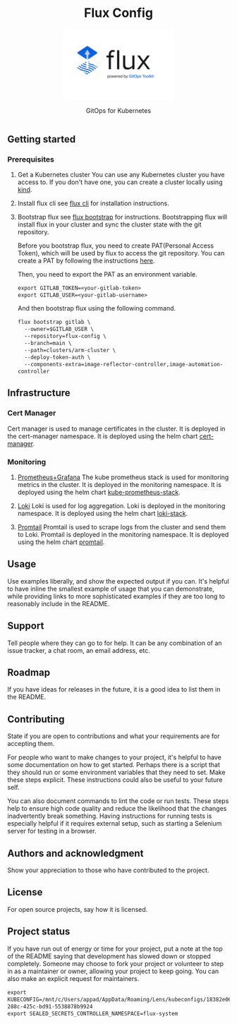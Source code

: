 <div style="text-align: center;
   align-content: center;
   align-items: center;">
    <h1><b>Flux Config</b></h1>
    <img src='readme-assets/flux-logo.png' width='250'  alt="flux-logo"/>
    <p> GitOps for Kubernetes </p>
</div>

## Getting started

### Prerequisites

1. Get a Kubernetes cluster
   You can use any Kubernetes cluster you have access to. If you don't have one, you can create a cluster locally
   using [kind](https://kind.sigs.k8s.io/).
2. Install flux cli
   see [flux cli](https://fluxcd.io/flux/installation/) for installation instructions.
3. Bootstrap flux
   see [flux bootstrap](https://fluxcd.io/docs/get-started/#bootstrapping-flux) for instructions.
   Bootstrapping flux will install flux in your cluster and sync the cluster state with the git repository.

   Before you bootstrap flux, you need to create PAT(Personal Access Token), which will be used by flux to access the
   git
   repository.
   You can create a PAT by following the
   instructions [here](https://docs.gitlab.com/ee/user/profile/personal_access_tokens.html#creating-a-personal-access-token).

   Then, you need to export the PAT as an environment variable.

    ```shell
    export GITLAB_TOKEN=<your-gitlab-token>
    export GITLAB_USER=<your-gitlab-username>
    ```

   And then bootstrap flux using the following command.

    ```shell
    flux bootstrap gitlab \
      --owner=$GITLAB_USER \
      --repository=flux-config \  
      --branch=main \
      --path=clusters/arm-cluster \
      --deploy-token-auth \
      --components-extra=image-reflector-controller,image-automation-controller 
    ```

## Infrastructure

### Cert Manager

Cert manager is used to manage certificates in the cluster. It is deployed in the cert-manager namespace.
It is deployed using the helm chart [cert-manager](https://cert-manager.io/docs/installation/helm/).

### Monitoring

1. [Prometheus+Grafana](./infrastructure/monitoring/kube-prometheus-stack)
   The kube prometheus stack is used for monitoring metrics in the cluster. It is deployed in the monitoring namespace.
   It is
   deployed
   using the helm chart [kube-prometheus-stack](https://prometheus-community.github.io/helm-charts).

2. [Loki](./infrastructure/monitoring/loki)
   Loki is used for log aggregation. Loki is deployed in the monitoring
   namespace.
   It is deployed using the helm chart [loki-stack](https://grafana.github.io/loki/charts).
3. [Promtail](./infrastructure/monitoring/promtail)
   Promtail is used to scrape logs from the cluster and send them to Loki. Promtail is deployed in the monitoring
   namespace.
   It is deployed using the helm chart [promtail](https://grafana.github.io/loki/charts).

## Usage

Use examples liberally, and show the expected output if you can. It's helpful to have inline the smallest example of
usage that you can demonstrate, while providing links to more sophisticated examples if they are too long to reasonably
include in the README.

## Support

Tell people where they can go to for help. It can be any combination of an issue tracker, a chat room, an email address,
etc.

## Roadmap

If you have ideas for releases in the future, it is a good idea to list them in the README.

## Contributing

State if you are open to contributions and what your requirements are for accepting them.

For people who want to make changes to your project, it's helpful to have some documentation on how to get started.
Perhaps there is a script that they should run or some environment variables that they need to set. Make these steps
explicit. These instructions could also be useful to your future self.

You can also document commands to lint the code or run tests. These steps help to ensure high code quality and reduce
the likelihood that the changes inadvertently break something. Having instructions for running tests is especially
helpful if it requires external setup, such as starting a Selenium server for testing in a browser.

## Authors and acknowledgment

Show your appreciation to those who have contributed to the project.

## License

For open source projects, say how it is licensed.

## Project status

If you have run out of energy or time for your project, put a note at the top of the README saying that development has
slowed down or stopped completely. Someone may choose to fork your project or volunteer to step in as a maintainer or
owner, allowing your project to keep going. You can also make an explicit request for maintainers.

```shell
export KUBECONFIG=/mnt/c/Users/appad/AppData/Roaming/Lens/kubeconfigs/18382e06-288c-425c-bd91-5538878b9924
export SEALED_SECRETS_CONTROLLER_NAMESPACE=flux-system
```